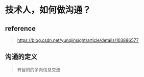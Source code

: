# 技术人，如何做沟通？

## reference

> https://blog.csdn.net/yunqiinsight/article/details/103886577

## 沟通的定义

> 有目的的多向信息交流